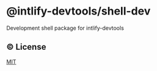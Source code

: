 # @intlify-devtools/shell-dev

Development shell package for intlify-devtools

## :copyright: License

[MIT](http://opensource.org/licenses/MIT)
